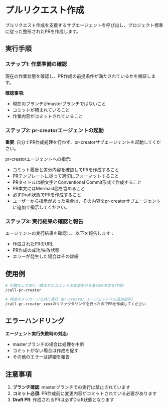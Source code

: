 # プルリクエスト作成

プルリクエスト作成を支援するサブエージェントを呼び出し、プロジェクト標準に従った整形されたPRを作成します。

## 実行手順

### ステップ1: 作業準備の確認

現在の作業状態を確認し、PR作成の前提条件が満たされているかを検証します。

**確認事項:**
- 現在のブランチがmasterブランチではないこと
- コミットが積まれていること
- 作業内容がコミットされていること

### ステップ2: pr-creatorエージェントの起動

**重要**: 自分でPR作成処理を行わず、pr-creatorサブエージェントを起動してください。

pr-creatorエージェントへの指示:
- コミット履歴と差分内容を確認してPRを作成すること
- PRテンプレートに従って適切にフォーマットすること
- PRタイトルは絵文字とConventional Commit形式で作成すること
- PR本文にはMermaid図を含めること
- 必ずDraft状態でPRを作成すること
- ユーザーから指示があった場合は、その内容をpr-creatorサブエージェントに追加で指示してください。

### ステップ3: 実行結果の確認と報告

エージェントの実行結果を確認し、以下を報告します：
- 作成されたPRのURL
- PR作成の成功/失敗状態
- エラーが発生した場合はその詳細

## 使用例

```bash
# 引数なしで実行（積まれたコミットの変更差分を基にPR本文を作成）
/call-pr-creator

# 特定のメッセージと共に実行（pr-creator エージェントへの追加指示）
/call-pr-creator xxxxのリファクタリングを行ったのでPRを作成してください
```

## エラーハンドリング

**エージェント実行失敗時の対応:**
- masterブランチの場合は処理を中断
- コミットがない場合は作成を促す
- その他のエラーは詳細を報告

## 注意事項

1. **ブランチ確認**: masterブランチでの実行は禁止されています
2. **コミット必須**: PR作成前に変更内容がコミットされている必要があります
3. **Draft PR**: 作成されるPRは必ずDraft状態となります

